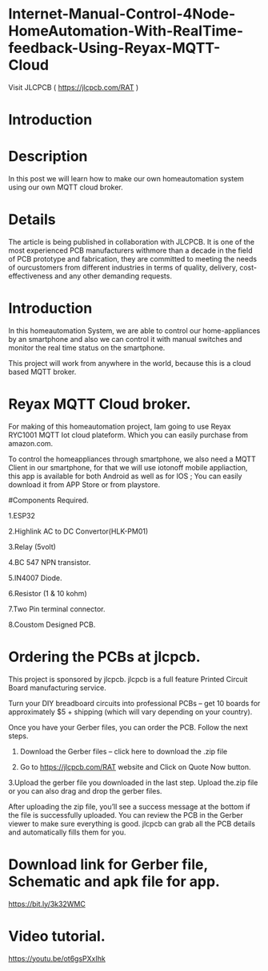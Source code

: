 # Internet-Manual-Control-4Node-HomeAutomation-With-RealTime-feedback-Using-Reyax-MQTT-Cloud
Visit JLCPCB ( https://jlcpcb.com/RAT )
# Introduction

# Description
In this post we will learn how to make our own homeautomation system using our own MQTT cloud broker.

# Details
The article is being published in collaboration with JLCPCB. It is one of the most experienced PCB manufacturers withmore than a decade in the field of PCB prototype and fabrication, they are committed to meeting the needs of ourcustomers from different industries in terms of quality, delivery, cost-effectiveness and any other demanding requests.

# Introduction

In this homeautomation System, we are able to control our home-appliances by an smartphone and also we can control it with manual switches and monitor the real time status on the smartphone.

This project will work from anywhere in the world, because this is a cloud based MQTT broker.

# Reyax MQTT Cloud broker.

For making of this homeautomation project, Iam going to use Reyax RYC1001 MQTT Iot cloud plateform. Which you can easily purchase from amazon.com.

To control the homeappliances through smartphone, we also need a MQTT Client in our smartphone, for that we will use iotonoff mobile appliaction, this app is available for both Android as well as for IOS ; You can easily download it from APP Store or from playstore.

#Components Required.

1.ESP32

2.Highlink AC to DC Convertor(HLK-PM01)

3.Relay (5volt)

4.BC 547 NPN transistor.

5.IN4007 Diode.

6.Resistor (1 & 10 kohm)

7.Two Pin terminal connector.

8.Coustom Designed PCB.


# Ordering the PCBs at jlcpcb.
This project is sponsored by jlcpcb. jlcpcb is a full feature Printed Circuit Board manufacturing service.

Turn your DIY breadboard circuits into professional PCBs – get 10 boards for approximately $5 + shipping (which will vary depending on your country).

Once you have your Gerber files, you can order the PCB. Follow the next steps.

1. Download the Gerber files – click here to download the .zip file

2. Go to https://jlcpcb.com/RAT website and Click on Quote Now button. 

3.Upload the gerber file you downloaded in the last step. Upload the.zip file or you can also drag and drop the gerber files. 

After uploading the zip file, you’ll see a success message at the bottom if   the file is successfully uploaded. You can review the PCB in the Gerber viewer to make sure everything is good.
jlcpcb can grab all the PCB details and automatically fills them for you.

# Download link for Gerber file, Schematic and apk file for app.
https://bit.ly/3k32WMC
# Video tutorial.
https://youtu.be/ot6gsPXxIhk
